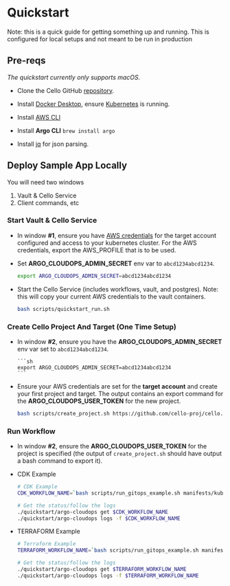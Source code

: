 # Quickstart

Note: this is a quick guide for getting something up and running. This is configured for local setups and not meant to be run in production

## Pre-reqs

_The quickstart currently only supports macOS._

- Clone the Cello GitHub [repository](https://github.com/cello-proj/cello).

- Install [Docker Desktop](https://www.docker.com/products/docker-desktop), ensure [Kubernetes](https://docs.docker.com/desktop/kubernetes/) is running.

- Install [AWS CLI](https://docs.aws.amazon.com/cli/latest/userguide/install-cliv2.html)

- Install **Argo CLI** `brew install argo`

- Install [jq](https://stedolan.github.io/jq/) for json parsing.

## Deploy Sample App Locally

You will need two windows

1. Vault & Cello Service
1. Client commands, etc

### Start Vault & Cello Service

- In window **#1**, ensure you have [AWS credentials](https://docs.aws.amazon.com/cli/latest/userguide/cli-configure-quickstart.html) for the target account configured and access to your kubernetes cluster. For the AWS credentials, export the AWS_PROFILE that is to be used.

- Set **ARGO_CLOUDOPS_ADMIN_SECRET** env var to `abcd1234abcd1234`.

  ```sh
  export ARGO_CLOUDOPS_ADMIN_SECRET=abcd1234abcd1234
  ```

- Start the Cello Service (includes workflows, vault, and postgres).
  Note: this will copy your current AWS credentials to the vault containers.

  ```sh
  bash scripts/quickstart_run.sh
  ```

### Create Cello Project And Target (One Time Setup)

- In window **#2**, ensure you have the **ARGO_CLOUDOPS_ADMIN_SECRET**
  env var set to `abcd1234abcd1234`.

      ```sh
      export ARGO_CLOUDOPS_ADMIN_SECRET=abcd1234abcd1234
      ```

- Ensure your AWS credentials are set for the **target account** and create
  your first project and target. The output contains an export command for the **ARGO_CLOUDOPS_USER_TOKEN**
  for the new project.

  ```sh
  bash scripts/create_project.sh https://github.com/cello-proj/cello.git
  ```

### Run Workflow

- In window **#2**, ensure the **ARGO_CLOUDOPS_USER_TOKEN** for the project is
  specified (the output of `create_project.sh` should have output a bash
  command to export it).

- CDK Example

  ```sh
  # CDK Example
  CDK_WORKFLOW_NAME=`bash scripts/run_gitops_example.sh manifests/kube_cdk_manifest.yaml 5b40793bded1030d8a17d6ddd050ee1ef060f8cc`

  # Get the status/follow the logs
  ./quickstart/argo-cloudops get $CDK_WORKFLOW_NAME
  ./quickstart/argo-cloudops logs -f $CDK_WORKFLOW_NAME
  ```

- TERRAFORM Example

  ```sh
  # Terraform Example
  TERRAFORM_WORKFLOW_NAME=`bash scripts/run_gitops_example.sh manifests/kube_terraform_manifest.yaml 5b40793bded1030d8a17d6ddd050ee1ef060f8cc`

  # Get the status/follow the logs
  ./quickstart/argo-cloudops get $TERRAFORM_WORKFLOW_NAME
  ./quickstart/argo-cloudops logs -f $TERRAFORM_WORKFLOW_NAME
  ```
